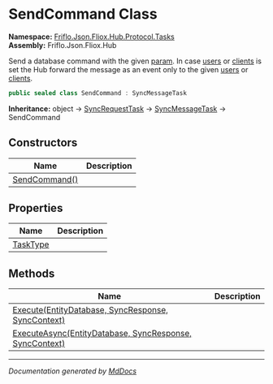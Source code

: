 ﻿<!--  
  <auto-generated>   
    The contents of this file were generated by a tool.  
    Changes to this file may be list if the file is regenerated  
  </auto-generated>   
-->

# SendCommand Class

**Namespace:** [Friflo.Json.Fliox.Hub.Protocol.Tasks](../index.md)  
**Assembly:** Friflo.Json.Fliox.Hub

Send a database command with the given [param](../SyncMessageTask/fields/param.md). In case [users](../SyncMessageTask/fields/users.md) or [clients](../SyncMessageTask/fields/clients.md) is set the Hub forward the message as an event only to the given [users](../SyncMessageTask/fields/users.md) or [clients](../SyncMessageTask/fields/clients.md).

```csharp
public sealed class SendCommand : SyncMessageTask
```

**Inheritance:** object → [SyncRequestTask](../SyncRequestTask/index.md) → [SyncMessageTask](../SyncMessageTask/index.md) → SendCommand

## Constructors

| Name                                   | Description |
| -------------------------------------- | ----------- |
| [SendCommand()](constructors/index.md) |             |

## Properties

| Name                               | Description |
| ---------------------------------- | ----------- |
| [TaskType](properties/TaskType.md) |             |

## Methods

| Name                                                                               | Description |
| ---------------------------------------------------------------------------------- | ----------- |
| [Execute(EntityDatabase, SyncResponse, SyncContext)](methods/Execute.md)           |             |
| [ExecuteAsync(EntityDatabase, SyncResponse, SyncContext)](methods/ExecuteAsync.md) |             |

___

*Documentation generated by [MdDocs](https://github.com/ap0llo/mddocs)*
